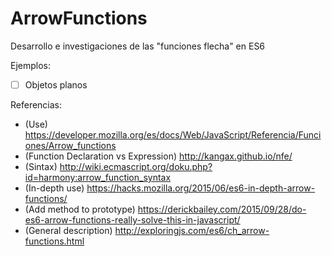 # ArrowFunctions
Desarrollo e investigaciones de las "funciones flecha" en ES6

Ejemplos:

 - [ ] Objetos planos

Referencias:
 - (Use) https://developer.mozilla.org/es/docs/Web/JavaScript/Referencia/Funciones/Arrow_functions
 - (Function Declaration vs Expression) http://kangax.github.io/nfe/
 - (Sintax) http://wiki.ecmascript.org/doku.php?id=harmony:arrow_function_syntax
 - (In-depth use) https://hacks.mozilla.org/2015/06/es6-in-depth-arrow-functions/ 
 - (Add method to prototype) https://derickbailey.com/2015/09/28/do-es6-arrow-functions-really-solve-this-in-javascript/
 - (General description) http://exploringjs.com/es6/ch_arrow-functions.html

